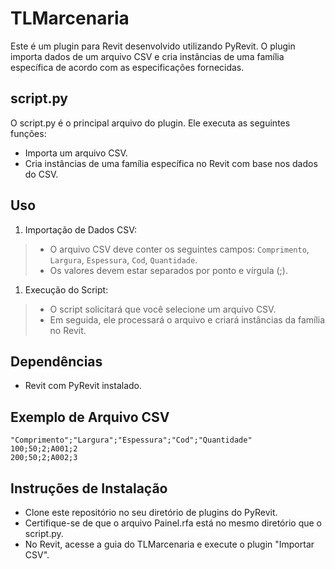 # TLMarcenaria

Este é um plugin para Revit desenvolvido utilizando PyRevit. O plugin importa dados de um arquivo CSV e cria instâncias de uma família específica de acordo com as especificações fornecidas.

## script.py
O script.py é o principal arquivo do plugin. Ele executa as seguintes funções:

- Importa um arquivo CSV.
- Cria instâncias de uma família específica no Revit com base nos dados do CSV.

## Uso
1. Importação de Dados CSV:

> - O arquivo CSV deve conter os seguintes campos: `Comprimento`, `Largura`, `Espessura`, `Cod`, `Quantidade`.
> - Os valores devem estar separados por ponto e vírgula (;).

1. Execução do Script:

> - O script solicitará que você selecione um arquivo CSV.
> - Em seguida, ele processará o arquivo e criará instâncias da família no Revit.

## Dependências
- Revit com PyRevit instalado.

## Exemplo de Arquivo CSV

```csv
"Comprimento";"Largura";"Espessura";"Cod";"Quantidade"
100;50;2;A001;2
200;50;2;A002;3
```

## Instruções de Instalação
- Clone este repositório no seu diretório de plugins do PyRevit.
- Certifique-se de que o arquivo Painel.rfa está no mesmo diretório que o script.py.
- No Revit, acesse a guia do TLMarcenaria e execute o plugin "Importar CSV".